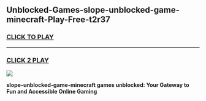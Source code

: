 
## Unblocked-Games-slope-unblocked-game-minecraft-Play-Free-t2r37
<h3>
<a href="https://premium76.site?title=slope-unblocked-game-minecraft&ref=19M">CLICK TO PLAY</a></h3>
<hr>

<h3>
<a href="https://premium76.site?title=slope-unblocked-game-minecraft&ref=19M">CLICK 2 PLAY</a>
  
</h3>

<a href="https://premium76.site?title=slope-unblocked-game-minecraft&ref=19M"><img src="https://clearcache.store/games.png"></a>


**slope-unblocked-game-minecraft games unblocked: Your Gateway to Fun and Accessible Online Gaming**

